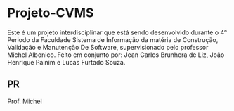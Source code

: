 # Projeto-CVMS
Este é um projeto interdisciplinar que está sendo desenvolvido durante o 4° Periodo da Faculdade Sistema de Informação da matéria de Construção, Validação e Manutenção De Software, supervisionado pelo professor Michel Albonico.
Feito em conjunto por: Jean Carlos Brunhera de Liz, João Henrique Painim e Lucas Furtado Souza.

## PR

Prof. Michel
